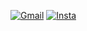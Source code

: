 [![Gmail](https://img.shields.io/badge/Gmail-D14836?style=for-the-badge&logo=gmail&logoColor=white)](https://mail.google.com/mail/u/0/?pli=1#inbox)
[![Insta](https://img.shields.io/badge/Instagram-E4405F?style=for-the-badge&logo=instagram&logoColor=white)](https://www.instagram.com/maricarolsilva)

